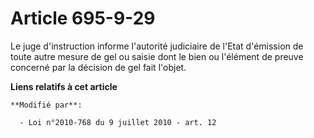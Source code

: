 # Article 695-9-29

Le juge d'instruction informe l'autorité judiciaire de l'Etat d'émission de toute autre mesure de gel ou saisie dont le bien
ou l'élément de preuve concerné par la décision de gel fait l'objet.

**Liens relatifs à cet article**

	**Modifié par**:

	  - Loi n°2010-768 du 9 juillet 2010 - art. 12
